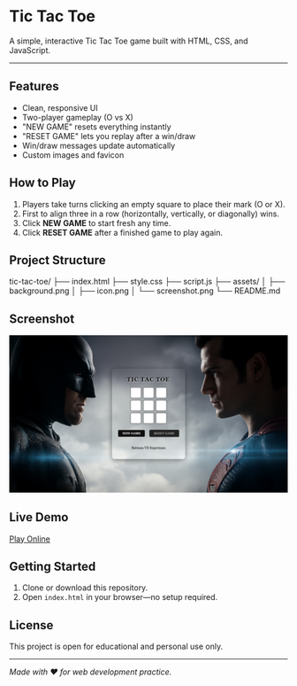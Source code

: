 # Tic Tac Toe

A simple, interactive Tic Tac Toe game built with HTML, CSS, and JavaScript.

---

## Features

- Clean, responsive UI
- Two-player gameplay (O vs X)
- "NEW GAME" resets everything instantly
- "RESET GAME" lets you replay after a win/draw
- Win/draw messages update automatically
- Custom images and favicon

## How to Play

1. Players take turns clicking an empty square to place their mark (O or X).
2. First to align three in a row (horizontally, vertically, or diagonally) wins.
3. Click **NEW GAME** to start fresh any time.
4. Click **RESET GAME** after a finished game to play again.

## Project Structure

tic-tac-toe/
├── index.html
├── style.css
├── script.js
├── assets/
│ ├── background.png
│ ├── icon.png
│ └── screenshot.png
└── README.md


## Screenshot

![Game Screenshot](assets/screenshot.png)

## Live Demo

<!-- Add your link below after enabling GitHub Pages -->
[Play Online](https://your-username.github.io/your-repo-name/)

## Getting Started

1. Clone or download this repository.
2. Open `index.html` in your browser—no setup required.

## License

This project is open for educational and personal use only.

---

_Made with ❤️ for web development practice._
